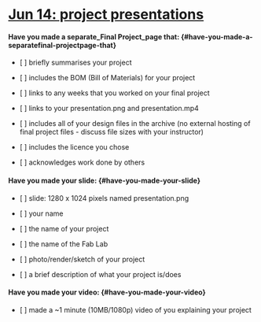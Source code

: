 # [Jun 14: project presentations](http://archive.fabacademy.org/archives/2017/fablabwgtn/students/457/)

#### Have you made a separate\_Final Project\_page that: {#have-you-made-a-separatefinal-projectpage-that}

* \[ \] briefly summarises your project

* \[ \] includes the BOM \(Bill of Materials\) for your project

* \[ \] links to any weeks that you worked on your final project

* \[ \] links to your presentation.png and presentation.mp4

* \[ \] includes all of your design files in the archive \(no external hosting of final project files - discuss file sizes with your instructor\)

* \[ \] includes the licence you chose

* \[ \] acknowledges work done by others

#### Have you made your slide: {#have-you-made-your-slide}

* \[ \] slide: 1280 x 1024 pixels named presentation.png

* \[ \] your name

* \[ \] the name of your project

* \[ \] the name of the Fab Lab

* \[ \] photo/render/sketch of your project

* \[ \] a brief description of what your project is/does

#### Have you made your video: {#have-you-made-your-video}

* \[ \] made a ~1 minute \(10MB/1080p\) video of you explaining your project



